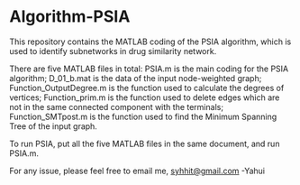 # Algorithm-PSIA

This repository contains the MATLAB coding of the PSIA algorithm, which is used to identify subnetworks in drug similarity network.


There are five MATLAB files in total: PSIA.m is the main coding for the PSIA algorithm; D_01_b.mat is the data of the input node-weighted graph; Function_OutputDegree.m is the function used to calculate the degrees of vertices; Function_prim.m is the function used to delete edges which are not in the same connected component with the terminals; Function_SMTpost.m is the function used to find the Minimum Spanning Tree of the input graph.

To run PSIA, put all the five MATLAB files in the same document, and run PSIA.m.

For any issue, please feel free to email me, syhhit@gmail.com   -Yahui

